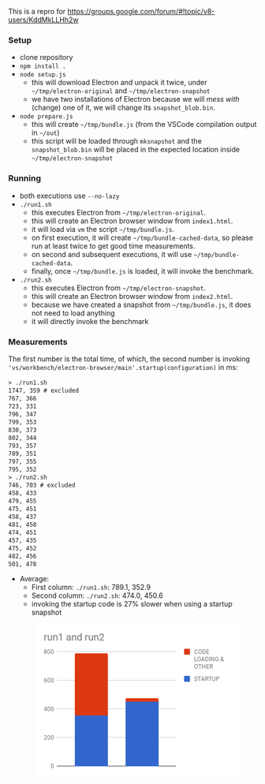 This is a repro for https://groups.google.com/forum/#!topic/v8-users/KddMkLLHh2w

### Setup
* clone repository
* `npm install .`
* `node setup.js`
  * this will download Electron and unpack it twice, under `~/tmp/electron-original` and `~/tmp/electron-snapshot`
  * we have two installations of Electron because we will *mess with* (change) one of it, we will change its `snapshot_blob.bin`.
* `node prepare.js`
  * this will create `~/tmp/bundle.js` (from the VSCode compilation output in `~/out`)
  * this script will be loaded through `mksnapshot` and the `snapshot_blob.bin` will be placed in the expected location inside `~/tmp/electron-snapshot`

### Running
* both executions use `--no-lazy`
* `./run1.sh`
  * this executes Electron from `~/tmp/electron-original`.
  * this will create an Electron browser window from `index1.html`.
  * it will load via `vm` the script `~/tmp/bundle.js`.
  * on first execution, it will create `~/tmp/bundle-cached-data`, so please run at least twice to get good time measurements.
  * on second and subsequent executions, it will use `~/tmp/bundle-cached-data`.
  * finally, once `~/tmp/bundle.js` is loaded, it will invoke the benchmark.
* `./run2.sh`
  * this executes Electron from `~/tmp/electron-snapshot`.
  * this will create an Electron browser window from `index2.html`.
  * because we have created a snapshot from `~/tmp/bundle.js`, it does not need to load anything
  * it will directly invoke the benchmark

### Measurements
The first number is the total time, of which, the second number is invoking `'vs/workbench/electron-browser/main'.startup(configuration)` in ms:
```
> ./run1.sh
1747, 359 # excluded
767, 366
723, 331
796, 347
799, 353
830, 373
802, 344
793, 357
789, 351
797, 355
795, 352
> ./run2.sh
746, 703 # excluded
458, 433
479, 455
475, 451
458, 437
481, 458
474, 451
457, 435
475, 452
482, 456
501, 478
```

* Average:
  * First column: `./run1.sh`: 789.1, 352.9
  * Second column: `./run2.sh`: 474.0, 450.6
  * invoking the startup code is 27% slower when using a startup snapshot
  <p align="center">
    <img alt="Chart" src="./chart2.png">
  </p>

